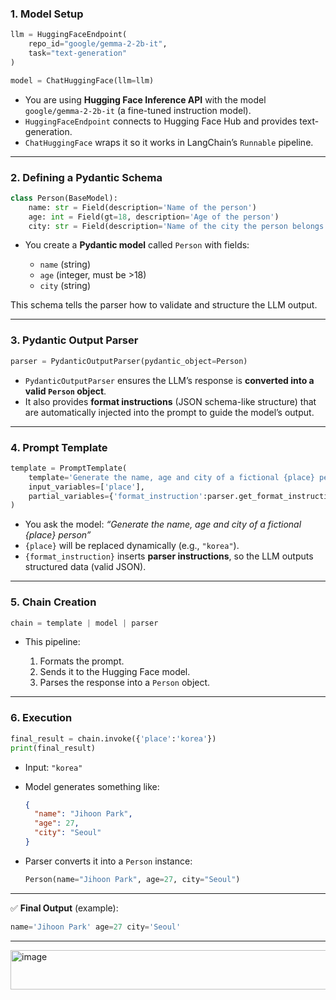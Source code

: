 
### 1. **Model Setup**

```python
llm = HuggingFaceEndpoint(
    repo_id="google/gemma-2-2b-it",
    task="text-generation"
)

model = ChatHuggingFace(llm=llm)
```

* You are using **Hugging Face Inference API** with the model `google/gemma-2-2b-it` (a fine-tuned instruction model).
* `HuggingFaceEndpoint` connects to Hugging Face Hub and provides text-generation.
* `ChatHuggingFace` wraps it so it works in LangChain’s `Runnable` pipeline.

---

### 2. **Defining a Pydantic Schema**

```python
class Person(BaseModel):
    name: str = Field(description='Name of the person')
    age: int = Field(gt=18, description='Age of the person')
    city: str = Field(description='Name of the city the person belongs to')
```

* You create a **Pydantic model** called `Person` with fields:

  * `name` (string)
  * `age` (integer, must be >18)
  * `city` (string)

This schema tells the parser how to validate and structure the LLM output.

---

### 3. **Pydantic Output Parser**

```python
parser = PydanticOutputParser(pydantic_object=Person)
```

* `PydanticOutputParser` ensures the LLM’s response is **converted into a valid `Person` object**.
* It also provides **format instructions** (JSON schema-like structure) that are automatically injected into the prompt to guide the model’s output.

---

### 4. **Prompt Template**

```python
template = PromptTemplate(
    template='Generate the name, age and city of a fictional {place} person \n {format_instruction}',
    input_variables=['place'],
    partial_variables={'format_instruction':parser.get_format_instructions()}
)
```

* You ask the model: *“Generate the name, age and city of a fictional {place} person”*
* `{place}` will be replaced dynamically (e.g., `"korea"`).
* `{format_instruction}` inserts **parser instructions**, so the LLM outputs structured data (valid JSON).

---

### 5. **Chain Creation**

```python
chain = template | model | parser
```

* This pipeline:

  1. Formats the prompt.
  2. Sends it to the Hugging Face model.
  3. Parses the response into a `Person` object.

---

### 6. **Execution**

```python
final_result = chain.invoke({'place':'korea'})
print(final_result)
```

* Input: `"korea"`
* Model generates something like:

  ```json
  {
    "name": "Jihoon Park",
    "age": 27,
    "city": "Seoul"
  }
  ```
* Parser converts it into a `Person` instance:

  ```python
  Person(name="Jihoon Park", age=27, city="Seoul")
  ```

---

✅ **Final Output** (example):

```python
name='Jihoon Park' age=27 city='Seoul'
```

---



<img width="1080" height="63" alt="image" src="https://github.com/user-attachments/assets/a8ffdc02-0735-490c-b3c0-3f7bc82349f6" />
